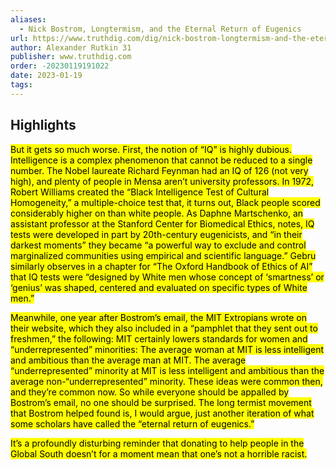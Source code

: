 ```yaml
---
aliases:
  - Nick Bostrom, Longtermism, and the Eternal Return of Eugenics
url: https://www.truthdig.com/dig/nick-bostrom-longtermism-and-the-eternal-return-of-eugenics/
author: Alexander Rutkin 31
publisher: www.truthdig.com
order: -20230119191022
date: 2023-01-19
tags:
---
```


## Highlights
<mark>But it gets so much worse. First, the notion of “IQ” is highly dubious. Intelligence is a complex phenomenon that cannot be reduced to a single number. The Nobel laureate Richard Feynman had an IQ of 126 (not very high), and plenty of people in Mensa aren’t university professors. In 1972, Robert Williams created the “Black Intelligence Test of Cultural Homogeneity,” a multiple-choice test that, it turns out, Black people scored considerably higher on than white people. As Daphne Martschenko, an assistant professor at the Stanford Center for Biomedical Ethics, notes, IQ tests were developed in part by 20th-century eugenicists, and “in their darkest moments” they became “a powerful way to exclude and control marginalized communities using empirical and scientific language.” Gebru similarly observes in a chapter for “The Oxford Handbook of Ethics of AI” that IQ tests were “designed by White men whose concept of ‘smartness’ or ‘genius’ was shaped, centered and evaluated on specific types of White men.”</mark>

<mark>Meanwhile, one year after Bostrom’s email, the MIT Extropians wrote on their website, which they also included in a “pamphlet that they sent out to freshmen,” the following: MIT certainly lowers standards for women and “underrepresented” minorities: The average woman at MIT is less intelligent and ambitious than the average man at MIT. The average “underrepresented” minority at MIT is less intelligent and ambitious than the average non-“underrepresented” minority. These ideas were common then, and they’re common now. So while everyone should be appalled by Bostrom’s email, no one should be surprised. The long termist movement that Bostrom helped found is, I would argue, just another iteration of what some scholars have called the “eternal return of eugenics.”</mark>

<mark>It’s a profoundly disturbing reminder that donating to help people in the Global South doesn’t for a moment mean that one’s not a horrible racist.</mark>

